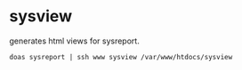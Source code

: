 # sysview

generates html views for sysreport.


```
doas sysreport | ssh www sysview /var/www/htdocs/sysview
```
